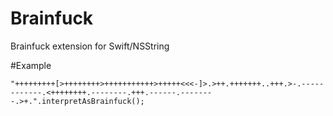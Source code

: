 Brainfuck
=========

Brainfuck extension for Swift/NSString

#Example

    "+++++++++[>++++++++>+++++++++++>+++++<<<-]>.>++.+++++++..+++.>-.------------.<++++++++.--------.+++.------.--------.>+.".interpretAsBrainfuck();
